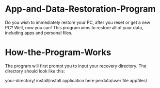 # App-and-Data-Restoration-Program
Do you wish to immediately restore your PC, after you reset or get a new PC?
Well, now you can!
This program aims to restore all of your data, including apps and personal files.
# How-the-Program-Works
The program will first prompt you to input your recovery directory. The directory should look like this:

your-directory/
install/install application here
perdata/user file
appfiles/

